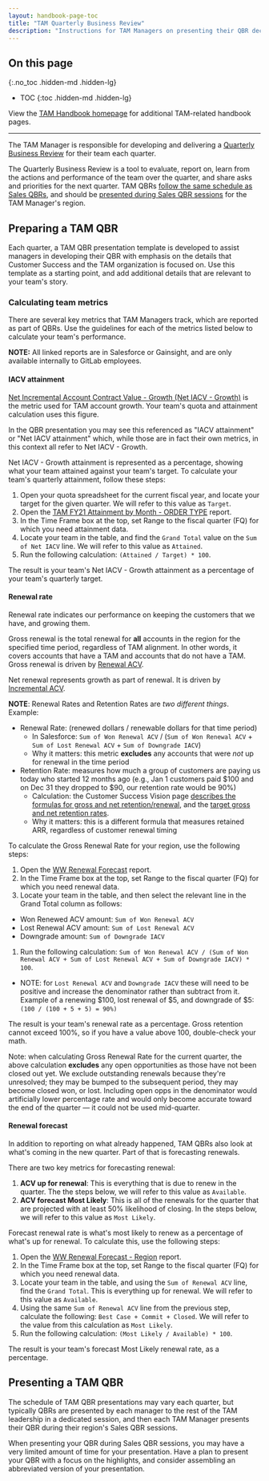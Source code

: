 ```yaml
---
layout: handbook-page-toc
title: "TAM Quarterly Business Review"
description: "Instructions for TAM Managers on presenting their QBR decks."
---
```


## On this page
{:.no_toc .hidden-md .hidden-lg}

- TOC
{:toc .hidden-md .hidden-lg}

View the [TAM Handbook homepage](/handbook/customer-success/tam/) for additional TAM-related handbook pages.

----

The TAM Manager is responsible for developing and delivering a [Quarterly Business Review](https://about.gitlab.com/handbook/sales/qbrs/) for their team each quarter.

The Quarterly Business Review is a tool to evaluate, report on, learn from the actions and performance of the team over the quarter, and share asks and priorities for the next quarter. TAM QBRs [follow the same schedule as Sales QBRs](https://about.gitlab.com/handbook/sales/qbrs/#qbr-schedules), and should be [presented during Sales QBR sessions](#presenting-a-tam-qbr) for the TAM Manager's region.

## Preparing a TAM QBR

Each quarter, a TAM QBR presentation template is developed to assist managers in developing their QBR with emphasis on the details that Customer Success and the TAM organization is focused on. Use this template as a starting point, and add additional details that are relevant to your team's story.

### Calculating team metrics

There are several key metrics that TAM Managers track, which are reported as part of QBRs. Use the guidelines for each of the metrics listed below to calculate your team's performance.

**NOTE:** All linked reports are in Salesforce or Gainsight, and are only available internally to GitLab employees.

#### IACV attainment

[Net Incremental Account Contract Value - Growth (Net IACV - Growth)](/handbook/sales/#net-incremental-annual-contract-value---growth-net-iacv---growth) is the metric used for TAM account growth. Your team's quota and attainment calculation uses this figure.

In the QBR presentation you may see this referenced as "IACV attainment" or "Net IACV attainment" which, while those are in fact their own metrics, in this context all refer to Net IACV - Growth.

Net IACV - Growth attainment is represented as a percentage, showing what your team attained against your team's target. To calculate your team's quarterly attainment, follow these steps:

1. Open your quota spreadsheet for the current fiscal year, and locate your target for the given quarter. We will refer to this value as `Target`.
1. Open the [TAM FY21 Attainment by Month - ORDER TYPE](https://gitlab.my.salesforce.com/00O4M000004aDtY) report.
1. In the Time Frame box at the top, set Range to the fiscal quarter (FQ) for which you need attainment data.
1. Locate your team in the table, and find the `Grand Total` value on the `Sum of Net IACV` line. We will refer to this value as `Attained`.
1. Run the following calculation: `(Attained / Target) * 100`.

The result is your team's Net IACV - Growth attainment as a percentage of your team's quarterly target.

#### Renewal rate

Renewal rate indicates our performance on keeping the customers that we have, and growing them.

Gross renewal is the total renewal for **all** accounts in the region for the specified time period, regardless of TAM alignment. In other words, it covers accounts that have a TAM and accounts that do not have a TAM. Gross renewal is driven by [Renewal ACV](/handbook/sales/sales-term-glossary/acv-in-practice).

Net renewal represents growth as part of renewal. It is driven by [Incremental ACV](/handbook/sales/sales-term-glossary/acv-in-practice).

**NOTE**: Renewal Rates and Retention Rates are _two different things_. Example:

- Renewal Rate: (renewed dollars / renewable dollars for that time period)
  - In Salesforce: `Sum of Won Renewal ACV` / (`Sum of Won Renewal ACV` + `Sum of Lost Renewal ACV` + `Sum of Downgrade IACV`)
  - Why it matters: this metric **excludes** any accounts that were _not_ up for renewal in the time period
- Retention Rate: measures how much a group of customers are paying us today who started 12 months ago (e.g., Jan 1 customers paid $100 and on Dec 31 they dropped to $90, our retention rate would be 90%)
  - Calculation: the Customer Success Vision page [describes the formulas for gross and net retention/renewal](/handbook/customer-success/vision/#retention-gross--net-dollar-weighted), and the [target gross and net retention rates](/handbook/customer-success/vision/#retention-and-reasons-for-churn).
  - Why it matters: this is a different formula that measures retained ARR, regardless of customer renewal timing

To calculate the Gross Renewal Rate for your region, use the following steps:

1. Open the [WW Renewal Forecast](https://gitlab.my.salesforce.com/00O4M000004aARC) report.
1. In the Time Frame box at the top, set Range to the fiscal quarter (FQ) for which you need renewal data.
1. Locate your team in the table, and then select the relevant line in the Grand Total column as follows:
  - Won Renewed ACV amount: `Sum of Won Renewal ACV`
  - Lost Renewal ACV amount: `Sum of Lost Renewal ACV`
  - Downgrade amount: `Sum of Downgrade IACV`
1. Run the following calculation: `Sum of Won Renewal ACV / (Sum of Won Renewal ACV + Sum of Lost Renewal ACV + Sum of Downgrade IACV) * 100`.
  - NOTE: for `Lost Renewal ACV` and `Downgrade IACV` these will need to be positive and increase the denominator rather than subtract from it. Example of a renewing $100, lost renewal of $5, and downgrade of $5: `(100 / (100 + 5 + 5) = 90%)`

The result is your team's renewal rate as a percentage. Gross retention cannot exceed 100%, so if you have a value above 100, double-check your math.

Note: when calculating Gross Renewal Rate for the current quarter, the above calculation **excludes** any open opportunities as those have not been closed out yet. We exclude outstanding renewals because they're unresolved; they may be bumped to the subsequent period, they may become closed won, or lost. Including open opps in the denominator would artificially lower percentage rate and would only become accurate toward the end of the quarter — it could not be used mid-quarter.

#### Renewal forecast

In addition to reporting on what already happened, TAM QBRs also look at what's coming in the new quarter. Part of that is forecasting renewals.

There are two key metrics for forecasting renewal:

1. **ACV up for renewal**: This is everything that is due to renew in the quarter. The the steps below, we will refer to this value as `Available`.
1. **ACV forecast Most Likely**: This is all of the renewals for the quarter that are projected with at least 50% likelihood of closing. In the steps below, we will refer to this value as `Most Likely`.

Forecast renewal rate is what's most likely to renew as a percentage of what's up for renewal. To calculate this, use the following steps:

1. Open the [WW Renewal Forecast - Region](https://gitlab.my.salesforce.com/00O4M000004aARC) report.
1. In the Time Frame box at the top, set Range to the fiscal quarter (FQ) for which you need renewal data.
1. Locate your team in the table, and using the `Sum of Renewal ACV` line, find the `Grand Total`. This is everything up for renewal. We will refer to this value as `Available`.
1. Using the same `Sum of Renewal ACV` line from the previous step, calculate the following: `Best Case + Commit + Closed`. We will refer to the value from this calculation as `Most Likely`.
1. Run the following calculation: `(Most Likely / Available) * 100`.

The result is your team's forecast Most Likely renewal rate, as a percentage.

## Presenting a TAM QBR

The schedule of TAM QBR presentations may vary each quarter, but typically QBRs are presented by each manager to the rest of the TAM leadership in a dedicated session, and then each TAM Manager presents their QBR during their region's Sales QBR sessions.

When presenting your QBR during Sales QBR sessions, you may have a very limited amount of time for your presentation. Have a plan to present your QBR with a focus on the highlights, and consider assembling an abbreviated version of your presentation.
